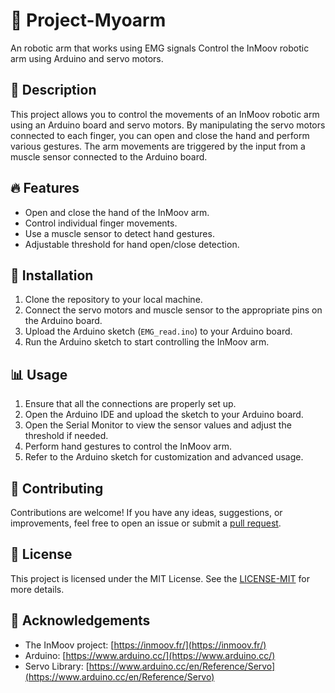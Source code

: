 # 🦾 Project-Myoarm 
An robotic arm that works using EMG signals
Control the InMoov robotic arm using Arduino and servo motors.

## 📝 Description 

This project allows you to control the movements of an InMoov robotic arm using an Arduino board and servo motors. By manipulating the servo motors connected to each finger, you can open and close the hand and perform various gestures. The arm movements are triggered by the input from a muscle sensor connected to the Arduino board.

## 🔥 Features 

- Open and close the hand of the InMoov arm.
- Control individual finger movements.
- Use a muscle sensor to detect hand gestures.
- Adjustable threshold for hand open/close detection.

## 🔧 Installation 

1. Clone the repository to your local machine.
2. Connect the servo motors and muscle sensor to the appropriate pins on the Arduino board.
3. Upload the Arduino sketch (`EMG_read.ino`) to your Arduino board.
4. Run the Arduino sketch to start controlling the InMoov arm.

## 📊 Usage 

1. Ensure that all the connections are properly set up.
2. Open the Arduino IDE and upload the sketch to your Arduino board.
3. Open the Serial Monitor to view the sensor values and adjust the threshold if needed.
4. Perform hand gestures to control the InMoov arm.
5. Refer to the Arduino sketch for customization and advanced usage.

## 🤝 Contributing 

Contributions are welcome! If you have any ideas, suggestions, or improvements, feel free to open an issue or submit a [pull request](https://github.com/DeepakRajasekaran/Project-Myoarm/compare).

## 📄 License 

This project is licensed under the MIT License. See the [LICENSE-MIT](LICENSE-MIT) for more details.

## 🙏 Acknowledgements 

- The InMoov project: [https://inmoov.fr/](https://inmoov.fr/)
- Arduino: [https://www.arduino.cc/](https://www.arduino.cc/)
- Servo Library: [https://www.arduino.cc/en/Reference/Servo](https://www.arduino.cc/en/Reference/Servo)
